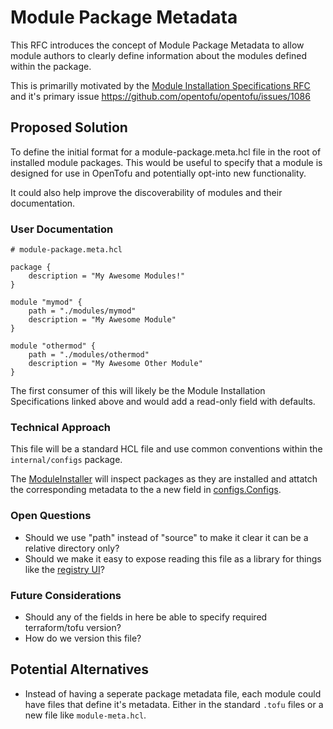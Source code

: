 # Module Package Metadata 

This RFC introduces the concept of Module Package Metadata to allow module authors to clearly define information about the modules defined within the package.

This is primarilly motivated by the [Module Installation Specifications RFC](../rfc/20250905-module-installation-specifications.md) and it's primary issue https://github.com/opentofu/opentofu/issues/1086 

## Proposed Solution

To define the initial format for a module-package.meta.hcl file in the root of installed module packages. This would be useful to specify that a module is designed for use in OpenTofu and potentially opt-into new functionality.

It could also help improve the discoverability of modules and their documentation.

### User Documentation

```hcl
# module-package.meta.hcl

package {
    description = "My Awesome Modules!"
}

module "mymod" {
    path = "./modules/mymod"
    description = "My Awesome Module"
}

module "othermod" {
    path = "./modules/othermod"
    description = "My Awesome Other Module"
}
```

The first consumer of this will likely be the Module Installation Specifications linked above and would add a read-only field with defaults.

### Technical Approach

This file will be a standard HCL file and use common conventions within the `internal/configs` package.

The [ModuleInstaller](https://github.com/opentofu/opentofu/blob/a88a1f004ebf45df643bad7b5dff72220477c2dc/internal/initwd/module_install.go#L162) will inspect packages as they are installed and attatch the corresponding metadata to the a new field in [configs.Configs](https://github.com/opentofu/opentofu/blob/a88a1f004ebf45df643bad7b5dff72220477c2dc/internal/configs/config.go#L33).

### Open Questions

* Should we use "path" instead of "source" to make it clear it can be a relative directory only?
* Should we make it easy to expose reading this file as a library for things like the [registry UI](https://search.opentofu.org)?

### Future Considerations

* Should any of the fields in here be able to specify required terraform/tofu version?
* How do we version this file?

## Potential Alternatives

* Instead of having a seperate package metadata file, each module could have files that define it's metadata.  Either in the standard `.tofu` files or a new file like `module-meta.hcl`.
